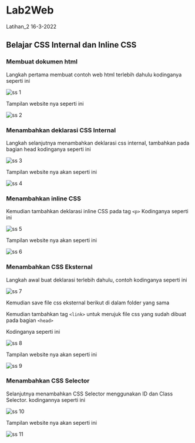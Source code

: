 # Lab2Web
Latihan_2 16-3-2022

## Belajar CSS Internal dan Inline CSS

### Membuat dokumen html
Langkah pertama membuat contoh web html terlebih dahulu
kodinganya seperti ini

![ss 1](img/ss1-1.png)

Tampilan website nya seperti ini

![ss 2](img/ss1-2.png)

### Menambahkan deklarasi CSS Internal
Langkah selanjutnya menambahkan deklarasi css internal, tambahkan pada bagian head
kodinganya seperti ini

![ss 3](img/ss2-1.png)

Tampilan website nya akan seperti ini

![ss 4](img/ss2-2.png)

### Menambahkan inline CSS
Kemudian tambahkan deklarasi inline CSS pada tag `<p>`
Kodinganya seperti ini

![ss 5](img/ss3-1.png)

Tampilan website nya akan seperti ini

![ss 6](img/ss3-2.png)

### Menambahkan CSS Eksternal
Langkah awal buat deklarasi terlebih dahulu, contoh kodinganya seperti ini

![ss 7](img/ss4-1.png)

Kemudian save file css eksternal berikut di dalam folder yang sama

Kemudian tambahkan tag `<link>` untuk merujuk file css yang sudah dibuat pada bagian `<head>`

Kodinganya seperti ini

![ss 8](img/ss4-2.png)

Tampilan website nya akan seperti ini

![ss 9](img/ss4-3.png)

### Menambahkan CSS Selector
Selanjutnya menambahkan CSS Selector menggunakan ID dan Class Selector.
kodingannya seperti ini

![ss 10](img/ss5-1.png)

Tampilan website nya akan seperti ini

![ss 11](img/ss5-2.png)
